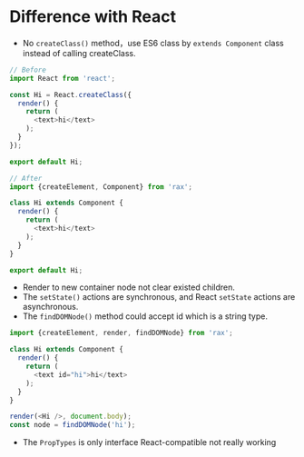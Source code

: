 # Difference with React

* No `createClass()` method，use ES6 class by `extends Component` class instead of calling createClass.
```js
// Before
import React from 'react';

const Hi = React.createClass({
  render() {
    return (
      <text>hi</text>
    );
  }
});

export default Hi;
```

```js
// After
import {createElement, Component} from 'rax';

class Hi extends Component {
  render() {
    return (
      <text>hi</text>
    );
  }
}

export default Hi;
```

* Render to new container node not clear existed children.
* The `setState()` actions are synchronous, and React `setState` actions are asynchronous.
* The `findDOMNode()` method could accept id which is a string type.
```js
import {createElement, render, findDOMNode} from 'rax';

class Hi extends Component {
  render() {
    return (
      <text id="hi">hi</text>
    );
  }
}

render(<Hi />, document.body);
const node = findDOMNode('hi');
```
* The `PropTypes` is only interface React-compatible not really working
